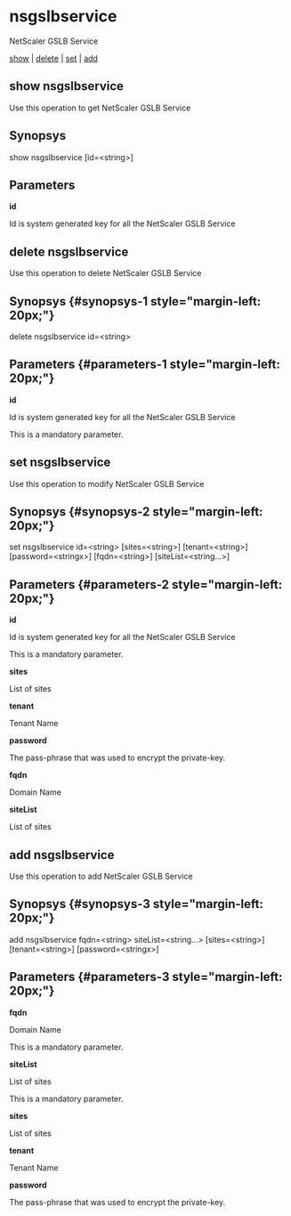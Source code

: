 # nsgslbservice

NetScaler GSLB Service

[show](#show%20nsgslbservice) | [delete](#delete%20nsgslbservice) | [set](#set%20nsgslbservice) | [add](#add%20nsgslbservice)

## show nsgslbservice

Use this operation to get NetScaler GSLB Service

## Synopsys 

show nsgslbservice \[id=&lt;string&gt;\]

## Parameters 

**id**

Id is system generated key for all the NetScaler GSLB Service

## delete nsgslbservice

Use this operation to delete NetScaler GSLB Service

## Synopsys {#synopsys-1 style="margin-left: 20px;"}

delete nsgslbservice id=&lt;string&gt;

## Parameters {#parameters-1 style="margin-left: 20px;"}

**id**

Id is system generated key for all the NetScaler GSLB Service

This is a mandatory parameter.

## set nsgslbservice

Use this operation to modify NetScaler GSLB Service

## Synopsys {#synopsys-2 style="margin-left: 20px;"}

set nsgslbservice id=&lt;string&gt; \[sites=&lt;string&gt;\] \[tenant=&lt;string&gt;\] \[password=&lt;stringx&gt;\] \[fqdn=&lt;string&gt;\] \[siteList=&lt;string...&gt;\]

## Parameters {#parameters-2 style="margin-left: 20px;"}

**id**

Id is system generated key for all the NetScaler GSLB Service

This is a mandatory parameter.

**sites**

List of sites

**tenant**

Tenant Name

**password**

The pass-phrase that was used to encrypt the private-key.

**fqdn**

Domain Name

**siteList**

List of sites

## add nsgslbservice

Use this operation to add NetScaler GSLB Service

## Synopsys {#synopsys-3 style="margin-left: 20px;"}

add nsgslbservice fqdn=&lt;string&gt; siteList=&lt;string...&gt; \[sites=&lt;string&gt;\] \[tenant=&lt;string&gt;\] \[password=&lt;stringx&gt;\]

## Parameters {#parameters-3 style="margin-left: 20px;"}

**fqdn**

Domain Name

This is a mandatory parameter.

**siteList**

List of sites

This is a mandatory parameter.

**sites**

List of sites

**tenant**

Tenant Name

**password**

The pass-phrase that was used to encrypt the private-key.
